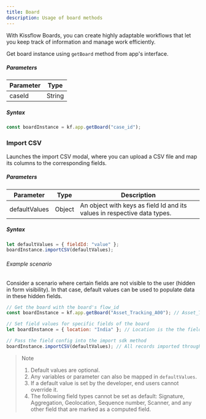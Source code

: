 ```yaml
---
title: Board
description: Usage of board methods
---
```

With Kissflow Boards, you can create highly adaptable workflows that let you keep track of information and manage work efficiently.

Get board instance using `getBoard` method from app's interface.

##### Parameters

| Parameter | Type   |
| ---------- | ------ |
| caseId     | String |

##### Syntax

```js
const boardInstance = kf.app.getBoard("case_id");
```

### Import CSV

Launches the import CSV modal, where you can upload a CSV file and map its
columns to the corresponding fields.

##### Parameters

| Parameter    | Type   | Description                                                          |
| ------------- | ------ | -------------------------------------------------------------------- |
| defaultValues | Object | An object with keys as field Id and its values in respective data types. |

##### Syntax

```js
let defaultValues = { fieldId: "value" };
boardInstance.importCSV(defaultValues);
```

###### Example scenario

Consider a scenario where certain fields are not visible to the user (hidden in
form visibility). In that case, default values can be used to populate data in
these hidden fields.

```js
// Get the board with the board's flow_id
const boardInstance = kf.app.getBoard("Asset_Tracking_A00"); // Asset_Tracking_A00 is the flow_id

// Set field values for specific fields of the board
let boardInstance = { location: "India" }; // Location is the the field_id of a field inside the board

// Pass the field config into the import sdk method
boardInstance.importCSV(defaultValues); // All records imported through this importer would have Location field set as India
```

> Note
>
> 1. Default values are optional.
> 2. Any variables or parameter can also be mapped in `defaultValues`.
> 3. If a default value is set by the developer, end users cannot override it.
> 4. The following field types cannot be set as default: Signature, Aggregation, Geolocation, Sequence number, Scanner, and any other field that are marked as a computed field.
